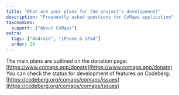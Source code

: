 ```yaml
---
title: "What are your plans for the project's development?"
description: "Frequently asked questions for CoMaps application"
taxonomies:
  support: ["About CoMaps"]
extra:
  tags: ["Android", "iPhone & iPad"]
  order: 20
---
```


The main plans are outlined on the donation page:  
[https://www.comaps.app/donate](https://www.comaps.app/donate)  
You can check the status for development of features on Codeberg:  
[https://codeberg.org/comaps/comaps/issues](https://codeberg.org/comaps/comaps/issues)
